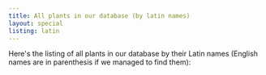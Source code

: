 ```yaml
---
title: All plants in our database (by latin names)
layout: special
listing: latin
---
```

Here's the listing of all plants in our database by their Latin names (English names are in parenthesis if we managed to find them):

